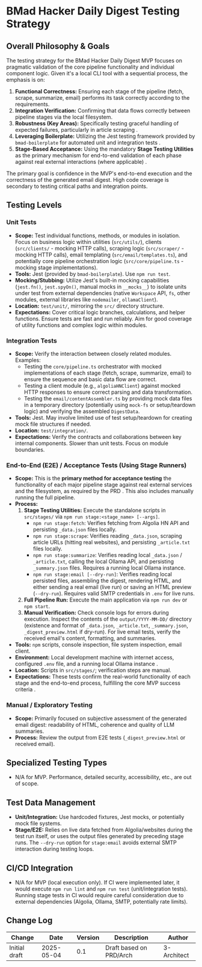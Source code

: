 # BMad Hacker Daily Digest Testing Strategy

## Overall Philosophy & Goals

The testing strategy for the BMad Hacker Daily Digest MVP focuses on pragmatic validation of the core pipeline functionality and individual component logic. Given it's a local CLI tool with a sequential process, the emphasis is on:

1.  **Functional Correctness:** Ensuring each stage of the pipeline (fetch, scrape, summarize, email) performs its task correctly according to the requirements.
2.  **Integration Verification:** Confirming that data flows correctly between pipeline stages via the local filesystem.
3.  **Robustness (Key Areas):** Specifically testing graceful handling of expected failures, particularly in article scraping .
4.  **Leveraging Boilerplate:** Utilizing the Jest testing framework provided by `bmad-boilerplate` for automated unit and integration tests .
5.  **Stage-Based Acceptance:** Using the mandatory **Stage Testing Utilities** as the primary mechanism for end-to-end validation of each phase against real external interactions (where applicable) .

The primary goal is confidence in the MVP's end-to-end execution and the correctness of the generated email digest. High code coverage is secondary to testing critical paths and integration points.

## Testing Levels

### Unit Tests

- **Scope:** Test individual functions, methods, or modules in isolation. Focus on business logic within utilities (`src/utils/`), clients (`src/clients/` - mocking HTTP calls), scraping logic (`src/scraper/` - mocking HTTP calls), email templating (`src/email/templates.ts`), and potentially core pipeline orchestration logic (`src/core/pipeline.ts` - mocking stage implementations).
- **Tools:** Jest (provided by `bmad-boilerplate`). Use `npm run test`.
- **Mocking/Stubbing:** Utilize Jest's built-in mocking capabilities (`jest.fn()`, `jest.spyOn()`, manual mocks in `__mocks__`) to isolate units under test from external dependencies (native `Workspace` API, `fs`, other modules, external libraries like `nodemailer`, `ollamaClient`).
- **Location:** `test/unit/`, mirroring the `src/` directory structure.
- **Expectations:** Cover critical logic branches, calculations, and helper functions. Ensure tests are fast and run reliably. Aim for good coverage of utility functions and complex logic within modules.

### Integration Tests

- **Scope:** Verify the interaction between closely related modules. Examples:
  - Testing the `core/pipeline.ts` orchestrator with mocked implementations of each stage (fetch, scrape, summarize, email) to ensure the sequence and basic data flow are correct.
  - Testing a client module (e.g., `algoliaHNClient`) against mocked HTTP responses to ensure correct parsing and data transformation.
  - Testing the `email/contentAssembler.ts` by providing mock data files in a temporary directory (potentially using `mock-fs` or setup/teardown logic) and verifying the assembled `DigestData`.
- **Tools:** Jest. May involve limited use of test setup/teardown for creating mock file structures if needed.
- **Location:** `test/integration/`.
- **Expectations:** Verify the contracts and collaborations between key internal components. Slower than unit tests. Focus on module boundaries.

### End-to-End (E2E) / Acceptance Tests (Using Stage Runners)

- **Scope:** This is the **primary method for acceptance testing** the functionality of each major pipeline stage against real external services and the filesystem, as required by the PRD . This also includes manually running the full pipeline.
- **Process:**
  1.  **Stage Testing Utilities:** Execute the standalone scripts in `src/stages/` via `npm run stage:<stage_name> [--args]`.
      - `npm run stage:fetch`: Verifies fetching from Algolia HN API and persisting `_data.json` files locally.
      - `npm run stage:scrape`: Verifies reading `_data.json`, scraping article URLs (hitting real websites), and persisting `_article.txt` files locally.
      - `npm run stage:summarize`: Verifies reading local `_data.json` / `_article.txt`, calling the local Ollama API, and persisting `_summary.json` files. Requires a running local Ollama instance.
      - `npm run stage:email [--dry-run]`: Verifies reading local persisted files, assembling the digest, rendering HTML, and either sending a real email (live run) or saving an HTML preview (`--dry-run`). Requires valid SMTP credentials in `.env` for live runs.
  2.  **Full Pipeline Run:** Execute the main application via `npm run dev` or `npm start`.
  3.  **Manual Verification:** Check console logs for errors during execution. Inspect the contents of the `output/YYYY-MM-DD/` directory (existence and format of `_data.json`, `_article.txt`, `_summary.json`, `_digest_preview.html` if dry-run). For live email tests, verify the received email's content, formatting, and summaries.
- **Tools:** `npm` scripts, console inspection, file system inspection, email client.
- **Environment:** Local development machine with internet access, configured `.env` file, and a running local Ollama instance .
- **Location:** Scripts in `src/stages/`; verification steps are manual.
- **Expectations:** These tests confirm the real-world functionality of each stage and the end-to-end process, fulfilling the core MVP success criteria .

### Manual / Exploratory Testing

- **Scope:** Primarily focused on subjective assessment of the generated email digest: readability of HTML, coherence and quality of LLM summaries.
- **Process:** Review the output from E2E tests (`_digest_preview.html` or received email).

## Specialized Testing Types

- N/A for MVP. Performance, detailed security, accessibility, etc., are out of scope.

## Test Data Management

- **Unit/Integration:** Use hardcoded fixtures, Jest mocks, or potentially mock file systems.
- **Stage/E2E:** Relies on live data fetched from Algolia/websites during the test run itself, or uses the output files generated by preceding stage runs. The `--dry-run` option for `stage:email` avoids external SMTP interaction during testing loops.

## CI/CD Integration

- N/A for MVP (local execution only). If CI were implemented later, it would execute `npm run lint` and `npm run test` (unit/integration tests). Running stage tests in CI would require careful consideration due to external dependencies (Algolia, Ollama, SMTP, potentially rate limits).

## Change Log

| Change        | Date       | Version | Description             | Author      |
| ------------- | ---------- | ------- | ----------------------- | ----------- |
| Initial draft | 2025-05-04 | 0.1     | Draft based on PRD/Arch | 3-Architect |
